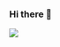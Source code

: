 ### Hi there 👋

<a href="버튼을 눌렀을 때 이동할 링크" target="_blank"><img src="[https://img.shields.io/badge/뱃지레이블-배경색?style=뱃지모양&logo=로고&logoColor=로고색상](https://simpleicons.org/icons/springboot.svg)"/></a>

<!--
**energizerHim/energizerHim** is a ✨ _special_ ✨ repository because its `README.md` (this file) appears on your GitHub profile.

Here are some ideas to get you started:

- 🔭 I’m currently working on ...
- 🌱 I’m currently learning ...
- 👯 I’m looking to collaborate on ...
- 🤔 I’m looking for help with ...
- 💬 Ask me about ...
- 📫 How to reach me: ...
- 😄 Pronouns: ...
- ⚡ Fun fact: ...
-->
